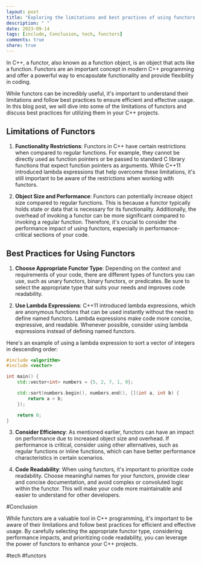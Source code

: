 ```yaml
---
layout: post
title: "Exploring the limitations and best practices of using functors in C++"
description: " "
date: 2023-09-14
tags: [include, Conclusion, tech, functors]
comments: true
share: true
---
```


In C++, a functor, also known as a function object, is an object that acts like a function. Functors are an important concept in modern C++ programming and offer a powerful way to encapsulate functionality and provide flexibility in coding.

While functors can be incredibly useful, it's important to understand their limitations and follow best practices to ensure efficient and effective usage. In this blog post, we will dive into some of the limitations of functors and discuss best practices for utilizing them in your C++ projects.

## Limitations of Functors

1. **Functionality Restrictions**: Functors in C++ have certain restrictions when compared to regular functions. For example, they cannot be directly used as function pointers or be passed to standard C library functions that expect function pointers as arguments. While C++11 introduced lambda expressions that help overcome these limitations, it's still important to be aware of the restrictions when working with functors.

2. **Object Size and Performance**: Functors can potentially increase object size compared to regular functions. This is because a functor typically holds state or data that is necessary for its functionality. Additionally, the overhead of invoking a functor can be more significant compared to invoking a regular function. Therefore, it's crucial to consider the performance impact of using functors, especially in performance-critical sections of your code.

## Best Practices for Using Functors

1. **Choose Appropriate Functor Type**: Depending on the context and requirements of your code, there are different types of functors you can use, such as unary functors, binary functors, or predicates. Be sure to select the appropriate type that suits your needs and improves code readability.

2. **Use Lambda Expressions**: C++11 introduced lambda expressions, which are anonymous functions that can be used instantly without the need to define named functors. Lambda expressions make code more concise, expressive, and readable. Whenever possible, consider using lambda expressions instead of defining named functors.

Here's an example of using a lambda expression to sort a vector of integers in descending order:

```cpp
#include <algorithm>
#include <vector>

int main() {
    std::vector<int> numbers = {5, 2, 7, 1, 9};

    std::sort(numbers.begin(), numbers.end(), [](int a, int b) {
        return a > b;
    });

    return 0;
}
```
3. **Consider Efficiency**: As mentioned earlier, functors can have an impact on performance due to increased object size and overhead. If performance is critical, consider using other alternatives, such as regular functions or inline functions, which can have better performance characteristics in certain scenarios.

4. **Code Readability**: When using functors, it's important to prioritize code readability. Choose meaningful names for your functors, provide clear and concise documentation, and avoid complex or convoluted logic within the functor. This will make your code more maintainable and easier to understand for other developers.

#Conclusion

While functors are a valuable tool in C++ programming, it's important to be aware of their limitations and follow best practices for efficient and effective usage. By carefully selecting the appropriate functor type, considering performance impacts, and prioritizing code readability, you can leverage the power of functors to enhance your C++ projects.

#tech #functors